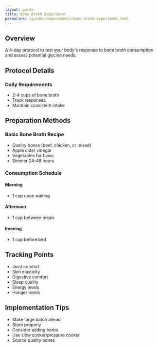 ```yaml
---
layout: guide
title: Bone Broth Experiment
permalink: /guides/experiments/bone-broth-experiment.html
---
```


## Overview
A 4-day protocol to test your body's response to bone broth consumption and assess potential glycine needs.

## Protocol Details
### Daily Requirements
- 2-4 cups of bone broth
- Track responses
- Maintain consistent intake

## Preparation Methods
### Basic Bone Broth Recipe
- Quality bones (beef, chicken, or mixed)
- Apple cider vinegar
- Vegetables for flavor
- Simmer 24-48 hours

### Consumption Schedule
#### Morning
- 1 cup upon waking
#### Afternoon
- 1 cup between meals
#### Evening
- 1 cup before bed

## Tracking Points
- Joint comfort
- Skin elasticity
- Digestive comfort
- Sleep quality
- Energy levels
- Hunger levels

## Implementation Tips
- Make large batch ahead
- Store properly
- Consider adding herbs
- Use slow cooker/pressure cooker
- Source quality bones